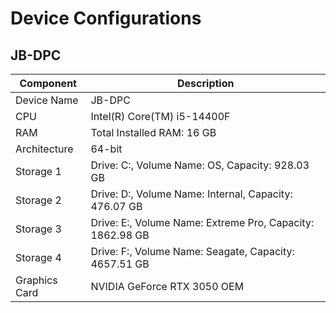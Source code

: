 # Device Configurations

## JB-DPC
| Component                   | Description |
| --------------------------- | ------------------------------------------------------------- |
| Device Name                 | JB-DPC |
| CPU                         | Intel(R) Core(TM) i5-14400F |
| RAM                         | Total Installed RAM: 16 GB |
| Architecture                | 64-bit |
| Storage 1                   | Drive: C:, Volume Name: OS, Capacity: 928.03 GB |
| Storage 2                   | Drive: D:, Volume Name: Internal, Capacity: 476.07 GB |
| Storage 3                   | Drive: E:, Volume Name: Extreme Pro, Capacity: 1862.98 GB |
| Storage 4                   | Drive: F:, Volume Name: Seagate, Capacity: 4657.51 GB |
| Graphics Card               | NVIDIA GeForce RTX 3050 OEM |
